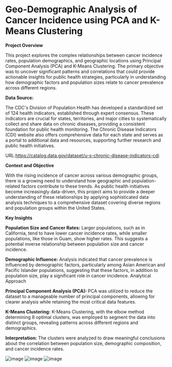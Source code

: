 # Geo-Demographic Analysis of Cancer Incidence using PCA and K-Means Clustering

**Project Overview**


This project explores the complex relationships between cancer incidence rates, population demographics, and geographic locations using Principal Component Analysis (PCA) and K-Means Clustering. The primary objective was to uncover significant patterns and correlations that could provide actionable insights for public health strategies, particularly in understanding how demographic factors and population sizes relate to cancer prevalence across different regions.

**Data Source:**

The CDC's Division of Population Health has developed a standardized set of 124 health indicators, established through expert consensus. These indicators are crucial for states, territories, and major cities to systematically collect and share data on chronic diseases, providing a consistent foundation for public health monitoring. The Chronic Disease Indicators (CDI) website also offers comprehensive data for each state and serves as a portal to additional data and resources, supporting further research and public health initiatives.

URL:https://catalog.data.gov/dataset/u-s-chronic-disease-indicators-cdi



**Context and Objective**

With the rising incidence of cancer across various demographic groups, there is a growing need to understand how geographic and population-related factors contribute to these trends. As public health initiatives become increasingly data-driven, this project aims to provide a deeper understanding of these relationships by applying sophisticated data analysis techniques to a comprehensive dataset covering diverse regions and population groups within the United States.

**Key Insights**

**Population Size and Cancer Rates:** Larger populations, such as in California, tend to have lower cancer incidence rates, while smaller populations, like those in Guam, show higher rates. This suggests a potential inverse relationship between population size and cancer incidence.

**Demographic Influence:** Analysis indicated that cancer prevalence is influenced by demographic factors, particularly among Asian American and Pacific Islander populations, suggesting that these factors, in addition to population size, play a significant role in cancer incidence.
Analytical Approach

**Principal Component Analysis (PCA):** PCA was utilized to reduce the dataset to a manageable number of principal components, allowing for clearer analysis while retaining the most critical data features.

**K-Means Clustering:** K-Means Clustering, with the elbow method determining 8 optimal clusters, was employed to segment the data into distinct groups, revealing patterns across different regions and demographics.

**Interpretation:** The clusters were analyzed to draw meaningful conclusions about the correlation between population size, demographic composition, and cancer incidence rates.


![image](https://github.com/user-attachments/assets/e24f2dc8-f38a-4fc4-9cc6-57b312036763)
![image](https://github.com/user-attachments/assets/f5717358-a398-47dd-8e46-c372430dffb7)
![image](https://github.com/user-attachments/assets/28587f63-9fa3-4605-91b5-25e1dabc40eb)

